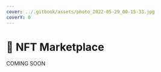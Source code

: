 ```yaml
---
cover: ../.gitbook/assets/photo_2022-05-29_00-15-33.jpg
coverY: 0
---
```


# 🎑 NFT Marketplace

COMING SOON
